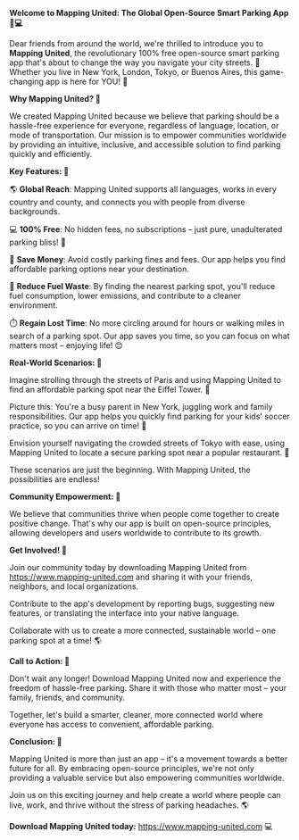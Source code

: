 **Welcome to Mapping United: The Global Open-Source Smart Parking App 🚗💻**

Dear friends from around the world, we're thrilled to introduce you to **Mapping United**, the revolutionary 100% free open-source smart parking app that's about to change the way you navigate your city streets. 🌆 Whether you live in New York, London, Tokyo, or Buenos Aires, this game-changing app is here for YOU! 🎉

**Why Mapping United? 🤔**

We created Mapping United because we believe that parking should be a hassle-free experience for everyone, regardless of language, location, or mode of transportation. Our mission is to empower communities worldwide by providing an intuitive, inclusive, and accessible solution to find parking quickly and efficiently.

**Key Features: 🔑**

🌎 **Global Reach**: Mapping United supports all languages, works in every country and county, and connects you with people from diverse backgrounds.

💻 **100% Free**: No hidden fees, no subscriptions – just pure, unadulterated parking bliss! 🙌

💸 **Save Money**: Avoid costly parking fines and fees. Our app helps you find affordable parking options near your destination.

🚗 **Reduce Fuel Waste**: By finding the nearest parking spot, you'll reduce fuel consumption, lower emissions, and contribute to a cleaner environment.

⏱️ **Regain Lost Time**: No more circling around for hours or walking miles in search of a parking spot. Our app saves you time, so you can focus on what matters most – enjoying life! 😊

**Real-World Scenarios: 🌟**

Imagine strolling through the streets of Paris and using Mapping United to find an affordable parking spot near the Eiffel Tower. 💨

 Picture this: You're a busy parent in New York, juggling work and family responsibilities. Our app helps you quickly find parking for your kids' soccer practice, so you can arrive on time! 🏀

Envision yourself navigating the crowded streets of Tokyo with ease, using Mapping United to locate a secure parking spot near a popular restaurant. 🍜

These scenarios are just the beginning. With Mapping United, the possibilities are endless!

**Community Empowerment: 💪**

We believe that communities thrive when people come together to create positive change. That's why our app is built on open-source principles, allowing developers and users worldwide to contribute to its growth.

**Get Involved! 🤝**

Join our community today by downloading Mapping United from https://www.mapping-united.com and sharing it with your friends, neighbors, and local organizations.

Contribute to the app's development by reporting bugs, suggesting new features, or translating the interface into your native language.

Collaborate with us to create a more connected, sustainable world – one parking spot at a time! 🌎

**Call to Action: 🚨**

Don't wait any longer! Download Mapping United now and experience the freedom of hassle-free parking. Share it with those who matter most – your family, friends, and community.

Together, let's build a smarter, cleaner, more connected world where everyone has access to convenient, affordable parking.

**Conclusion: 🌟**

Mapping United is more than just an app – it's a movement towards a better future for all. By embracing open-source principles, we're not only providing a valuable service but also empowering communities worldwide.

Join us on this exciting journey and help create a world where people can live, work, and thrive without the stress of parking headaches. 🌎

**Download Mapping United today:** https://www.mapping-united.com 💻